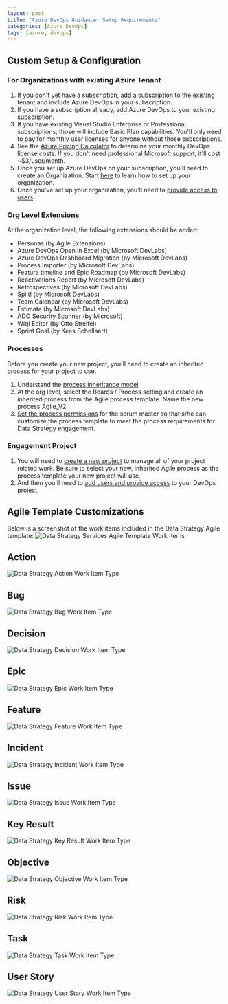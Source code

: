 ```yaml
---
layout: post
title: "Azure DevOps Guidance: Setup Requirements"
categories: [Azure DevOps]
tags: [azure, devops]
---
```


## Custom Setup & Configuration

### For Organizations with existing Azure Tenant

1. If you don't yet have a subscription, add a subscription to the existing tenant and include Azure DevOps in your subscription.
1. If you have a subscription already, add Azure DevOps to your existing subscription.
1. If you have existing Visual Studio Enterprise or Professional subscriptions, those will include Basic Plan capabilities.  You'll only need to pay for monthly user licenses for anyone without those subscriptions.
1. See the [Azure Pricing Calculator](https://azure.microsoft.com/en-us/pricing/calculator/) to determine your monthly DevOps license costs.  If you don't need professional Microsoft support, it'll cost ~$3/user/month.
1. Once you set up Azure DevOps on your subscription, you'll need to create an Organization.  Start [here](https://learn.microsoft.com/en-us/azure/devops/organizations/accounts/organization-management) to learn how to set up your organization.
1. Once you've set up your organization, you'll need to [provide access to users](https://learn.microsoft.com/en-us/azure/devops/organizations/accounts/add-organization-users).

### Org Level Extensions

At the organization level, the following extensions should be added:

- Personas (by Agile Extensions)
- Azure DevOps Open in Excel (by Microsoft DevLabs)
- Azure DevOps Dashboard Migration (by Microsoft DevLabs)
- Process Importer (by Microsoft DevLabs)
- Feature timeline and Epic Roadmap (by Microsoft DevLabs)
- Reactivations Report (by Microsoft DevLabs)
- Retrospectives (by Microsoft DevLabs)
- Split! (by Microsoft DevLabs)
- Team Calendar (by Microsoft DevLabs)
- Estimate (by Microsoft DevLabs)
- ADO Security Scanner (by Microsoft)
- Wiql Editor (by Otto Streifel)
- Sprint Goal (by Kees Schollaart)

### Processes

Before you create your new project, you'll need to create an inherited process for your project to use.

1. Understand the [process inheritance model](https://learn.microsoft.com/en-us/azure/devops/organizations/settings/work/inheritance-process-model)
1. At the org level, select the Boards / Process setting and create an inherited process from the Agile process template. Name the new process Agile_V2.
1. [Set the process permissions](https://learn.microsoft.com/en-us/azure/devops/organizations/security/set-permissions-access-work-tracking?view=azure-devops#process-permissions) for the scrum master so that s/he can customize the process template to meet the process requirements for Data Strategy engagement.

### Engagement Project

1. You will need to [create a new project](https://learn.microsoft.com/en-us/azure/devops/organizations/projects/create-project) to manage all of your project related work.  Be sure to select your new, inherited Agile process as the process template your new project will use.
1. And then you'll need to [add users and provide access](https://learn.microsoft.com/en-us/azure/devops/organizations/security/add-users-team-project) to your DevOps project.

## Agile Template Customizations

Below is a screenshot of the work items included in the Data Strategy Agile template:
![Data Strategy Services Agile Template Work Items](/assets/images/WIT_AgileTemplateWorkItems.png)

## Action

![Data Strategy Action Work Item Type](/assets/images/WIT_Action.png)

## Bug

![Data Strategy Bug Work Item Type](/assets/images/WIT_Bug.png)

## Decision

![Data Strategy Decision Work Item Type](/assets/images/WIT_Decision.png)

## Epic

![Data Strategy Epic Work Item Type](/assets/images/WIT_Epic.png)

## Feature

![Data Strategy Feature Work Item Type](/assets/images/WIT_Feature.png)

## Incident

![Data Strategy Incident Work Item Type](/assets/images/WIT_Incident.png)

## Issue

![Data Strategy Issue Work Item Type](/assets/images/WIT_Issue.png)

## Key Result

![Data Strategy Key Result Work Item Type](/assets/images/WIT_KeyResult.png)

## Objective

![Data Strategy Objective Work Item Type](/assets/images/WIT_Objective.png)

## Risk

![Data Strategy Risk Work Item Type](/assets/images/WIT_Risk.png)

## Task

![Data Strategy Task Work Item Type](/assets/images/WIT_Task.png)

## User Story

![Data Strategy User Story Work Item Type](/assets/images/WIT_UserStory.png)
